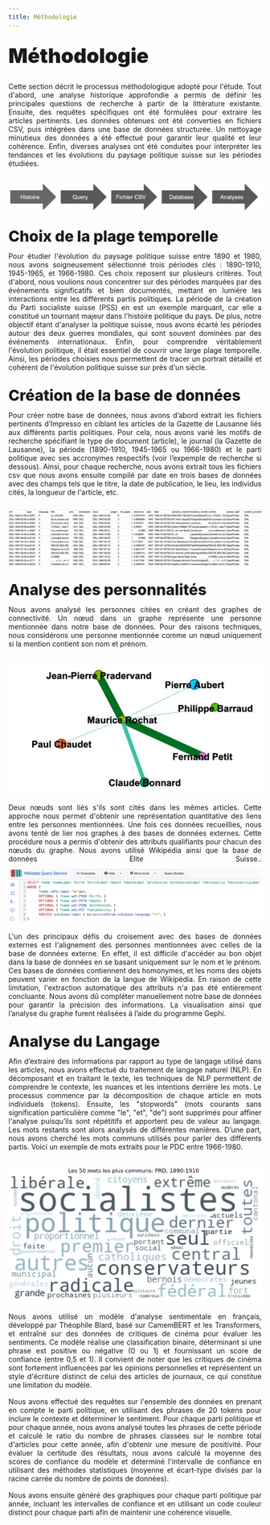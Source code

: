 ```yaml
---
title: Méthodologie
---
```

<!DOCTYPE html>
<html lang="en">

<style>

  .hero {
    display: grid;
    grid-template-columns: 1fr auto;
    width: 100%;
    font-family: var(--sans-serif);
    margin: 1rem 0;
    text-align: justify;
    overflow: hidden;
  }

  .hero h1 {
    margin: 1rem 0;
    max-width: 100%;
    font-size: 40px;
    font-weight: 1000;
    line-height: 1;
    text-align: left;
  }

  .hero h2 {
    grid-column: 1 / -1;
    margin: 1rem 0;
    max-width: 100%;
    font-size: 30px;
    font-style: initial;
    font-weight: 800;
    line-height: 1;
    color: var(--theme-foreground-muted);
    text-align: left;
  }

  .hero h3 {
    margin: 0;
    max-width: 100%;
    font-size: 20px;
    font-style: initial;
    font-weight: 600;
    line-height: 1;
    color: var(--theme-foreground-muted);
    text-align: left;
  }

  .hero-image {
    float: right;
    width: 250px;
    height: auto;
    margin-left: 20px; 
    margin-right: 20px; 
  }

 .hero-content {
  grid-column: 1 / 2;
 }

 .hero-images {
  grid-column: 2 / -1;
  display: flex;
 }

 .hero-image {
  width: 250px;
  height: auto;
  margin-left: 20px;
  margin-right: 20px;
 }

</style>

<div class="hero">
  <h1>Méthodologie</h1>
</div>

<div class="hero">
  <h>Cette section décrit le processus méthodologique adopté pour l'étude. Tout d'abord, une analyse historique approfondie a permis de définir les principales questions de recherche à partir de la littérature existante. Ensuite, des requêtes spécifiques ont été formulées pour extraire les articles pertinents. Les données obtenues ont été converties en fichiers CSV, puis intégrées dans une base de données structurée. Un nettoyage minutieux des données a été effectué pour garantir leur qualité et leur cohérence. Enfin, diverses analyses ont été conduites pour interpréter les tendances et les évolutions du paysage politique suisse sur les périodes étudiées.</h>
</div>

<div class="hero">
    <img src="./data/methodologie_database.png" alt="Logique suivie pour la creation de graphes" style="width:100%; height:auto; margin-top:10px;">
</div>

<div class="hero">
    <h2>Choix de la plage temporelle</h2>
    <h>Pour étudier l'évolution du paysage politique suisse entre 1890 et 1980, nous avons soigneusement sélectionné trois périodes clés : 1890-1910, 1945-1965, et 1966-1980. Ces choix reposent sur plusieurs critères. Tout d'abord, nous voulions nous concentrer sur des périodes marquées par des événements significatifs et bien documentés, mettant en lumière les interactions entre les différents partis politiques. La période de la création du Parti socialiste suisse (PSS) en est un exemple marquant, car elle a constitué un tournant majeur dans l'histoire politique du pays. De plus, notre objectif étant d'analyser la politique suisse, nous avons écarté les périodes autour des deux guerres mondiales, qui sont souvent dominées par des événements internationaux. Enfin, pour comprendre véritablement l'évolution politique, il était essentiel de couvrir une large plage temporelle. Ainsi, les périodes choisies nous permettent de tracer un portrait détaillé et cohérent de l'évolution politique suisse sur près d'un siècle.</h>
</div>

<div class="hero">
    <h2>Création de la base de données</h2>
    <h>Pour créer notre base de données, nous avons d’abord extrait les fichiers pertinents d’Impresso en ciblant les articles de la Gazette de Lausanne liés aux différents partis politiques. Pour cela, nous avons varié les motifs de recherche spécifiant le type de document (article), le journal (la Gazette de Lausanne), la période (1890-1910, 1945-1965 ou 1966-1980) et le parti politique avec ses accronymes respectifs (voir l’expemple de recherche si dessous). Ainsi, pour chaque recherche, nous avons extrait tous les fichiers csv que nous avons ensuite compilé par date en trois bases de données avec des champs tels que le titre, la date de publication, le lieu, les individus cités, la longueur de l'article, etc. </h>
</div>

<div class="hero">
    <img src="./data/image.jpg" alt="Exemple de database" style="width:100%; height:auto; margin-top:10px;">
</div>

<!--
<div class="hero">
    <img src="./data/qunatites_articles.jpg" alt="Graphe de la quantité d'articles par période étudiée" style="width:80%; margin-top:10px">
</div>
-->

<div class="hero">
    <h2>Analyse des personnalités</h2>
    <h>Nous avons analysé les personnes citées en créant des graphes de connectivité. Un nœud dans un graphe représente une personne mentionnée dans notre base de données. Pour des raisons techniques, nous considérons une personne mentionnée comme un nœud uniquement si la mention contient son nom et prénom.</h>
</div>

<div class="hero">
    <img src="./data/graph_exemple.jpg" alt="Exemple de graph avec Maurice Rochat" style="width:100%; height:auto; margin-top:10px;">
</div>

<div class="hero">
    <h>Deux nœuds sont liés s'ils sont cités dans les mêmes articles. Cette approche nous permet d'obtenir une représentation quantitative des liens entre les personnes mentionnées.
Une fois ces données recueillies, nous avons tenté de lier nos graphes à des bases de données externes. Cette procédure nous a permis d'obtenir des attributs qualifiants pour chacun des nœuds du graphe. Nous avons utilisé Wikipédia ainsi que la base de données Elite Suisse..<h>
    <img src="./data/wikidata_screenshot.png" alt="Exemple d'une entrée dans Wikidata" style="width:100%; height:auto; margin-top:10px;">
</div>

<div class="hero">
    <h>L'un des principaux défis du croisement avec des bases de données externes est l'alignement des personnes mentionnées avec celles de la base de données externe. En effet, il est difficile d'accéder au bon objet dans la base de données en se basant uniquement sur le nom et le prénom. Ces bases de données contiennent des homonymes, et les noms des objets peuvent varier en fonction de la langue de Wikipédia.
En raison de cette limitation, l'extraction automatique des attributs n'a pas été entièrement concluante. Nous avons dû compléter manuellement notre base de données pour garantir la précision des informations.
La visualisation ainsi que l’analyse du graphe furent réalisées à l’aide du programme Gephi.</h>
</div>

<div class="hero">
    <h2>Analyse du Langage</h2>
    <h> Afin d’extraire des informations par rapport au type de langage utilisé dans les articles, nous avons effectué du traitement de langage naturel (NLP). En décomposant et en traitant le texte, les techniques de NLP permettent de comprendre le contexte, les nuances et les intentions derrière les mots. Le processus commence par la décomposition de chaque article en mots individuels (tokens). Ensuite, les "stopwords" (mots courants sans signification particulière comme "le", "et", "de") sont supprimés pour affiner l'analyse puisqu’ils sont répétitifs et apportent peu de valeur au langage. Les mots restants sont alors analysés de différentes manières. D’une part, nous avons cherché les mots communs utilisés pour parler des différents partis. Voici un exemple de mots extraits pour le PDC entre 1966-1980. </h>
</div>

<div class="hero">
    <img src="./data/1890-1910/topCloud_1890-1910_PRD_allqueries.png" alt="Tokens POUR PDC 1966-1980" style="width:100%; height:auto; margin-top:10px;">
</div>

<div class="hero">
    <h> Nous avons utilisé un modèle d'analyse sentimentale en français, développé par Théophile Blard, basé sur CamemBERT et les Transformers, et entraîné sur des données de critiques de cinéma pour évaluer les sentiments. Ce modèle réalise une classification binaire, déterminant si une phrase est positive ou négative (0 ou 1) et fournissant un score de confiance (entre 0,5 et 1). Il convient de noter que les critiques de cinéma sont fortement influencées par les opinions personnelles et représentent un style d'écriture distinct de celui des articles de journaux, ce qui constitue une limitation du modèle. </h>
</div>

<div class="hero">
    <h> Nous avons effectué des requêtes sur l'ensemble des données en prenant en compte le parti politique, en utilisant des phrases de 20 tokens pour inclure le contexte et déterminer le sentiment. Pour chaque parti politique et pour chaque année, nous avons analysé toutes les phrases de cette période et calculé le ratio du nombre de phrases classées sur le nombre total d'articles pour cette année, afin d'obtenir une mesure de positivité. Pour évaluer la certitude des résultats, nous avons calculé la moyenne des scores de confiance du modèle et déterminé l'intervalle de confiance en utilisant des méthodes statistiques (moyenne et écart-type divisés par la racine carrée du nombre de points de données). </h>
</div>

<div class="hero">
    <h> Nous avons ensuite généré des graphiques pour chaque parti politique par année, incluant les intervalles de confiance et en utilisant un code couleur distinct pour chaque parti afin de maintenir une cohérence visuelle.</h>
</div>